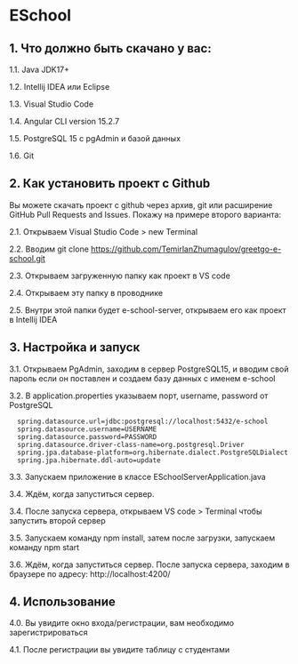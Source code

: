 # ESchool

## 1. Что должно быть скачано у вас:
1.1. Java JDK17+

1.2. Intellij IDEA или Eclipse

1.3. Visual Studio Code 

1.4. Angular CLI version 15.2.7

1.5. PostgreSQL 15 c pgAdmin и базой данных

1.6. Git

## 2. Как установить проект с Github
Вы можете скачать проект с github через архив, git или расширение GitHub Pull Requests and Issues. Покажу на примере второго варианта:

2.1. Открываем Visual Studio Code > new Terminal 

2.2. Вводим git clone https://github.com/TemirlanZhumagulov/greetgo-e-school.git

2.3. Открываем загруженную папку как проект в VS code

2.4. Открываем эту папку в проводнике

2.5. Внутри этой папки будет e-school-server, открываем его как проект в Intellij IDEA

## 3. Настройка и запуск
3.1. Открываем PgAdmin, заходим в сервер PostgreSQL15, и вводим свой пароль если он поставлен и создаем базу данных с именем e-school

3.2. В application.properties указываем порт, username, password от PostgreSQL

```no-highlight
  spring.datasource.url=jdbc:postgresql://localhost:5432/e-school
  spring.datasource.username=USERNAME
  spring.datasource.password=PASSWORD
  spring.datasource.driver-class-name=org.postgresql.Driver
  spring.jpa.database-platform=org.hibernate.dialect.PostgreSQLDialect
  spring.jpa.hibernate.ddl-auto=update
```

3.3. Запускаем приложение в классе ESchoolServerApplication.java

3.4. Ждём, когда запуститься сервер. 

3.4. После запуска сервера, открываем VS code > Terminal чтобы запустить второй сервер

3.5. Запускаем команду npm install, затем после загрузки, запускаем команду npm start

3.6. Ждём, когда запуститься сервер. После запуска сервера, заходим в браузере по адресу: http://localhost:4200/

## 4. Использование
4.0. Вы увидите окно входа/регистрации, вам необходимо зарегистрироваться

4.1. После регистрации вы увидите таблицу с студентами
